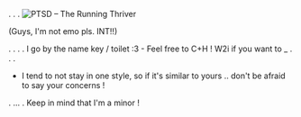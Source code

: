 .    .   . ![PTSD – The Running Thriver](https://github.com/user-attachments/assets/ae923177-7df5-4f42-8be2-51c649666d10)

(Guys, I'm not emo pls. INT!!)








.   .   .   .   I go by the name key / toilet :3
                                                   - Feel free to C+H ! W2i if you want to _ . . . 


- I tend to not stay in one style, so if it's similar to yours .. don't be afraid to say your concerns ! 

.                 ...                  . Keep in mind that I'm a minor ! 
